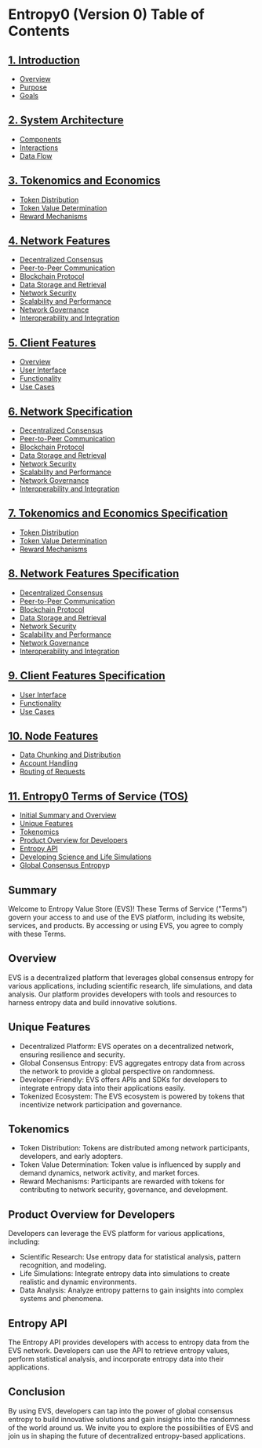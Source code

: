 # Entropy0 (Version 0) Table of Contents

## [1. Introduction](#1-introduction)
   - [Overview](#overview)
   - [Purpose](#purpose)
   - [Goals](#goals)

## [2. System Architecture](#2-system-architecture)
   - [Components](#components)
   - [Interactions](#interactions)
   - [Data Flow](#data-flow)

## [3. Tokenomics and Economics](#3-tokenomics-and-economics)
   - [Token Distribution](#token-distribution)
   - [Token Value Determination](#token-value-determination)
   - [Reward Mechanisms](#reward-mechanisms)

## [4. Network Features](#4-network-features)
   - [Decentralized Consensus](#decentralized-consensus)
   - [Peer-to-Peer Communication](#peer-to-peer-communication)
   - [Blockchain Protocol](#blockchain-protocol)
   - [Data Storage and Retrieval](#data-storage-and-retrieval)
   - [Network Security](#network-security)
   - [Scalability and Performance](#scalability-and-performance)
   - [Network Governance](#network-governance)
   - [Interoperability and Integration](#interoperability-and-integration)

## [5. Client Features](#5-client-features)
   - [Overview](#overview-1)
   - [User Interface](#user-interface)
   - [Functionality](#functionality)
   - [Use Cases](#use-cases)

## [6. Network Specification](#6-network-specification)
   - [Decentralized Consensus](#decentralized-consensus-1)
   - [Peer-to-Peer Communication](#peer-to-peer-communication-1)
   - [Blockchain Protocol](#blockchain-protocol-1)
   - [Data Storage and Retrieval](#data-storage-and-retrieval-1)
   - [Network Security](#network-security-1)
   - [Scalability and Performance](#scalability-and-performance-1)
   - [Network Governance](#network-governance-1)
   - [Interoperability and Integration](#interoperability-and-integration-1)

## [7. Tokenomics and Economics Specification](#7-tokenomics-and-economics-specification)
   - [Token Distribution](#token-distribution-1)
   - [Token Value Determination](#token-value-determination-1)
   - [Reward Mechanisms](#reward-mechanisms-1)

## [8. Network Features Specification](#8-network-features-specification)
   - [Decentralized Consensus](#decentralized-consensus-2)
   - [Peer-to-Peer Communication](#peer-to-peer-communication-2)
   - [Blockchain Protocol](#blockchain-protocol-2)
   - [Data Storage and Retrieval](#data-storage-and-retrieval-2)
   - [Network Security](#network-security-2)
   - [Scalability and Performance](#scalability-and-performance-2)
   - [Network Governance](#network-governance-2)
   - [Interoperability and Integration](#interoperability-and-integration-2)

## [9. Client Features Specification](#9-client-features-specification)
   - [User Interface](#user-interface-1)
   - [Functionality](#functionality-1)
   - [Use Cases](#use-cases-1)
## [10. Node Features](#10-node-features)
   - [Data Chunking and Distribution](#data-chunking-and-distribution)
   - [Account Handling](#account-handling)
   - [Routing of Requests](#routing-of-requests)

## [11. Entropy0 Terms of Service (TOS)](#11-entropy0-terms-of-service)
   - [Initial Summary and Overview](#initial-summary-and-overview)
   - [Unique Features](#unique-features)
   - [Tokenomics](#tokenomics)
   - [Product Overview for Developers](#product-overview-for-developers)
   - [Entropy API](#entropy-api)
   - [Developing Science and Life Simulations](#developing-science-and-life-simulations)
   - [Global Consensus Entropy](#global-consensus-entropy)p
## Summary
Welcome to Entropy Value Store (EVS)! These Terms of Service ("Terms") govern your access to and use of the EVS platform, including its website, services, and products. By accessing or using EVS, you agree to comply with these Terms.

## Overview
EVS is a decentralized platform that leverages global consensus entropy for various applications, including scientific research, life simulations, and data analysis. Our platform provides developers with tools and resources to harness entropy data and build innovative solutions.

## Unique Features
- Decentralized Platform: EVS operates on a decentralized network, ensuring resilience and security.
- Global Consensus Entropy: EVS aggregates entropy data from across the network to provide a global perspective on randomness.
- Developer-Friendly: EVS offers APIs and SDKs for developers to integrate entropy data into their applications easily.
- Tokenized Ecosystem: The EVS ecosystem is powered by tokens that incentivize network participation and governance.

## Tokenomics
- Token Distribution: Tokens are distributed among network participants, developers, and early adopters.
- Token Value Determination: Token value is influenced by supply and demand dynamics, network activity, and market forces.
- Reward Mechanisms: Participants are rewarded with tokens for contributing to network security, governance, and development.

## Product Overview for Developers
Developers can leverage the EVS platform for various applications, including:
- Scientific Research: Use entropy data for statistical analysis, pattern recognition, and modeling.
- Life Simulations: Integrate entropy data into simulations to create realistic and dynamic environments.
- Data Analysis: Analyze entropy patterns to gain insights into complex systems and phenomena.

## Entropy API
The Entropy API provides developers with access to entropy data from the EVS network. Developers can use the API to retrieve entropy values, perform statistical analysis, and incorporate entropy data into their applications.

## Conclusion
By using EVS, developers can tap into the power of global consensus entropy to build innovative solutions and gain insights into the randomness of the world around us. We invite you to explore the possibilities of EVS and join us in shaping the future of decentralized entropy-based applications.
